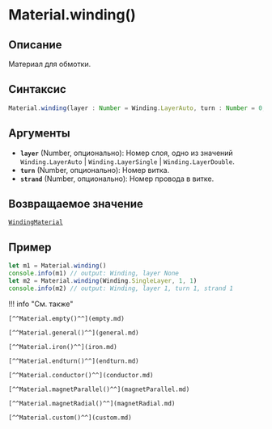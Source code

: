 # Material.winding()

## Описание
Материал для обмотки.

## Синтаксис
```javascript
Material.winding(layer : Number = Winding.LayerAuto, turn : Number = 0, strand : Number = 0) -> WindingMaterial
``` 

## Аргументы
- **`layer`** (Number, опционально): Номер слоя, одно из значений `Winding.LayerAuto` | `Winding.LayerSingle` | `Winding.LayerDouble`.
- **`turn`** (Number, опционально): Номер витка.
- **`strand`** (Number, опционально): Номер провода в витке.

## Возвращаемое значение
[`WindingMaterial`](./../../../types/materials/WindingMaterial/index.md)

## Пример
``` javascript linenums="1"
let m1 = Material.winding()
console.info(m1) // output: Winding, layer None
let m2 = Material.winding(Winding.SingleLayer, 1, 1)
console.info(m2) // output: Winding, layer 1, turn 1, strand 1
``` 

!!! info "См. также"

    [^^Material.empty()^^](empty.md)

    [^^Material.general()^^](general.md)

    [^^Material.iron()^^](iron.md)

    [^^Material.endturn()^^](endturn.md)

    [^^Material.conductor()^^](conductor.md)

    [^^Material.magnetParallel()^^](magnetParallel.md)

    [^^Material.magnetRadial()^^](magnetRadial.md)
    
    [^^Material.custom()^^](custom.md)
